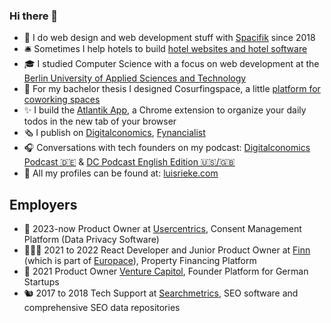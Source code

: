 ### Hi there 👋

- 🌱 I do web design and web development stuff with [Spacifik](https://spacifik.de/) since 2018
- 🛎️ Sometimes I help hotels to build [hotel websites and hotel software](https://hotelagentur.digital/)
- 🎓 I studied Computer Science with a focus on web development at the [Berlin University of Applied Sciences and Technology](https://www.bht-berlin.de/b-mi)
- 🌊 For my bachelor thesis I designed Cosurfingspace, a little [platform for coworking spaces](https://www.cosurfingspace.com/)
- ✨ I build the [Atlantik App](http://atlantik.app/), a Chrome extension to organize your daily todos in the new tab of your browser
- 🗞️ I publish on [Digitalconomics](https://digitalconomics.de/), [Fynancialist](https://fynancialist.de/)
- 🎧 Conversations with tech founders on my podcast: [Digitalconomics Podcast 🇩🇪](https://digitalconomics.de/podcast/) & [DC Podcast English Edition 🇺🇸/🇬🇧](https://digitalconomics.de/digitalconomics-podcast-english-edition/)
- 🍻 All my profiles can be found at: [luisrieke.com](https://luisrieke.com/)

## Employers

- 🍪 2023-now Product Owner at [Usercentrics](https://usercentrics.com/), Consent Management Platform (Data Privacy Software) 
- 🧑🏻‍💻 2021 to 2022 React Developer and Junior Product Owner at [Finn](https://meinfinn.de/) (which is part of [Europace](https://europace.de/)), Property Financing Platform
- 🚀 2021 Product Owner [Venture Capitol](https://venturecapitol.de/), Founder Platform for German Startups
- 🐿️ 2017 to 2018 Tech Support at [Searchmetrics](https://www.searchmetrics.com/), SEO software and comprehensive SEO data repositories
